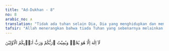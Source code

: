 ```yaml
---
title: "Ad-Dukhan - 8"
no: 8
arabic_no: ٨
translation: "Tidak ada tuhan selain Dia, Dia yang menghidupkan dan mematikan. (Dialah) Tuhanmu dan Tuhan nenek moyangmu dahulu."
tafsir: "Allah menerangkan bahwa tiada Tuhan yang sebenarnya melainkan Dia. Dialah yang menghidupkan segala sesuatu menurut kehendak-Nya, dan yang mematikan siapa saja yang dikehendaki-Nya, baik yang terdahulu, sekarang maupun yang akan datang. Oleh karena itu Dialah yang patut dan pantas disembah, bukan tuhan-tuhan yang tidak dapat menolak bencana dan tidak dapat mendatangkan manfaat seperti yang disembah orang musyrik itu."
---
```

لَآ اِلٰهَ اِلَّا هُوَ يُحْيٖ وَيُمِيْتُ ۗرَبُّكُمْ وَرَبُّ اٰبَاۤىِٕكُمُ الْاَوَّلِيْنَ